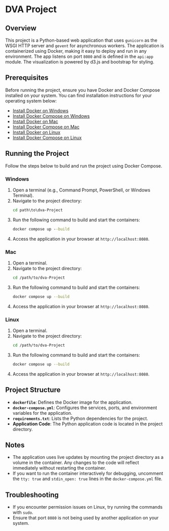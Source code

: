 # DVA Project

## Overview

This project is a Python-based web application that uses `gunicorn` as the WSGI HTTP server and `gevent` for asynchronous workers. The application is containerized using Docker, making it easy to deploy and run in any environment. The app listens on port `8080` and is defined in the `api:app` module. The visualization is powered by d3.js and bootstrap for styling.

## Prerequisites

Before running the project, ensure you have Docker and Docker Compose installed on your system. You can find installation instructions for your operating system below:

- [Install Docker on Windows](https://docs.docker.com/desktop/install/windows/)
- [Install Docker Compose on Windows](https://docs.docker.com/compose/install/)
- [Install Docker on Mac](https://docs.docker.com/desktop/install/mac/)
- [Install Docker Compose on Mac](https://docs.docker.com/compose/install/)
- [Install Docker on Linux](https://docs.docker.com/engine/install/)
- [Install Docker Compose on Linux](https://docs.docker.com/compose/install/)

## Running the Project

Follow the steps below to build and run the project using Docker Compose.

### Windows

1. Open a terminal (e.g., Command Prompt, PowerShell, or Windows Terminal).
2. Navigate to the project directory:
   ```cmd
   cd path\to\dva-Project
   ```
3. Run the following command to build and start the containers:
   ```cmd
   docker compose up --build
   ```
4. Access the application in your browser at `http://localhost:8080`.

### Mac

1. Open a terminal.
2. Navigate to the project directory:
   ```bash
   cd /path/to/dva-Project
   ```
3. Run the following command to build and start the containers:
   ```bash
   docker compose up --build
   ```
4. Access the application in your browser at `http://localhost:8080`.

### Linux

1. Open a terminal.
2. Navigate to the project directory:
   ```bash
   cd /path/to/dva-Project
   ```
3. Run the following command to build and start the containers:
   ```bash
   docker compose up --build
   ```
4. Access the application in your browser at `http://localhost:8080`.

## Project Structure

- **`dockerfile`**: Defines the Docker image for the application.
- **`docker-compose.yml`**: Configures the services, ports, and environment variables for the application.
- **`requirements.txt`**: Lists the Python dependencies for the project.
- **Application Code**: The Python application code is located in the project directory.

## Notes

- The application uses live updates by mounting the project directory as a volume in the container. Any changes to the code will reflect immediately without restarting the container.
- If you want to run the container interactively for debugging, uncomment the `tty: true` and `stdin_open: true` lines in the `docker-compose.yml` file.

## Troubleshooting

- If you encounter permission issues on Linux, try running the commands with `sudo`.
- Ensure that port `8080` is not being used by another application on your system.

